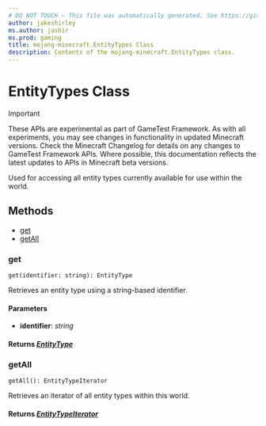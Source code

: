 ```yaml
---
# DO NOT TOUCH — This file was automatically generated. See https://github.com/Mojang/MinecraftScriptingApiDocsGenerator to modify descriptions, examples, etc.
author: jakeshirley
ms.author: jashir
ms.prod: gaming
title: mojang-minecraft.EntityTypes Class
description: Contents of the mojang-minecraft.EntityTypes class.
---
```

# EntityTypes Class
>[!IMPORTANT]
>These APIs are experimental as part of GameTest Framework. As with all experiments, you may see changes in functionality in updated Minecraft versions. Check the Minecraft Changelog for details on any changes to GameTest Framework APIs. Where possible, this documentation reflects the latest updates to APIs in Minecraft beta versions.

Used for accessing all entity types currently available for use within the world.

## Methods
- [get](#get)
- [getAll](#getall)
  
### **get**
`
get(identifier: string): EntityType
`

Retrieves an entity type using a string-based identifier.
#### **Parameters**
- **identifier**: *string*

#### **Returns** [*EntityType*](EntityType.md)


### **getAll**
`
getAll(): EntityTypeIterator
`

Retrieves an iterator of all entity types within this world.

#### **Returns** [*EntityTypeIterator*](EntityTypeIterator.md)


